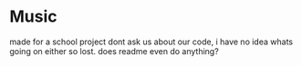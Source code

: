 # Music
made for a school project
dont ask us about our code, i have no idea whats going on either
so lost.
does readme even do anything?
